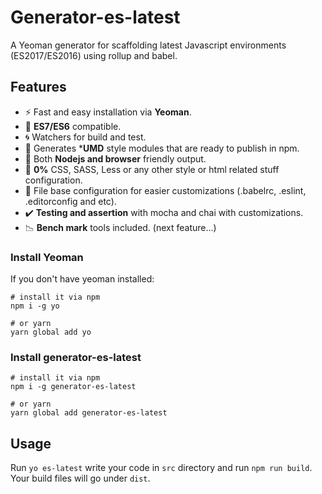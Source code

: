 # Generator-es-latest
A Yeoman generator for scaffolding latest Javascript environments (ES2017/ES2016) using rollup and babel.

## Features
  * :zap: Fast and easy installation via **Yeoman**.
  * :pizza: **ES7/ES6** compatible.
  * :cyclone: Watchers for build and test.
  * :star2: Generates ***UMD** style modules that are ready to publish in npm.
  * :crossed_flags: Both **Nodejs and browser** friendly output.
  * :baby_chick: **0%** CSS, SASS, Less or any other style or html related stuff configuration.
  * :electric_plug: File base configuration for easier customizations (.babelrc, .eslint, .editorconfig and etc).
  * :heavy_check_mark: **Testing and assertion** with mocha and chai with customizations.
  * :chart_with_downwards_trend: **Bench mark** tools included. (next feature...)

### Install Yeoman
If you don't have yeoman installed:

```
# install it via npm
npm i -g yo

# or yarn
yarn global add yo
```
### Install generator-es-latest
```
# install it via npm
npm i -g generator-es-latest

# or yarn
yarn global add generator-es-latest
```

## Usage
Run `yo es-latest`
write your code in `src` directory and run `npm run build`. Your build files will go under `dist`.
